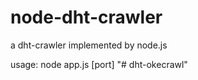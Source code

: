 node-dht-crawler
================

a dht-crawler implemented by node.js

usage: node app.js [port]
"# dht-okecrawl" 
